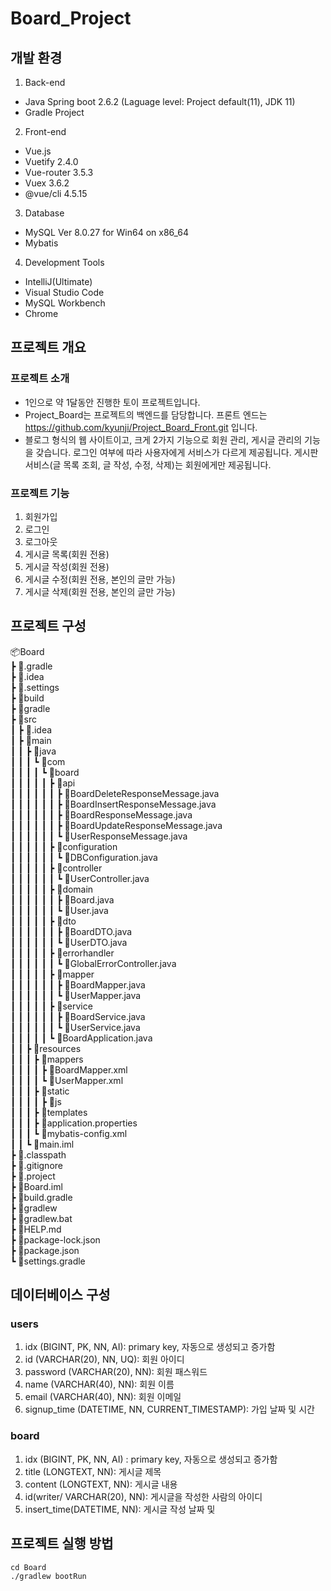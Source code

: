 # Board_Project

## 개발 환경
1. Back-end
- Java Spring boot 2.6.2 (Laguage level: Project default(11), JDK 11) 
- Gradle Project 

2. Front-end
- Vue.js 
- Vuetify 2.4.0
- Vue-router 3.5.3
- Vuex 3.6.2
- @vue/cli 4.5.15 

3. Database
- MySQL Ver 8.0.27 for Win64 on x86_64
- Mybatis 

4. Development Tools
- IntelliJ(Ultimate) 
- Visual Studio Code 
- MySQL Workbench 
- Chrome


## 프로젝트 개요
### 프로젝트 소개
- 1인으로 약 1달동안 진행한 토이 프로젝트입니다.
- Project_Board는 프로젝트의 백엔드를 담당합니다. 프론트 엔드는 https://github.com/kyunji/Project_Board_Front.git 입니다.
- 블로그 형식의 웹 사이트이고, 크게 2가지 기능으로 회원 관리, 게시글 관리의 기능을 갖습니다. 로그인 여부에 따라 사용자에게 서비스가 다르게 제공됩니다. 게시판 서비스(글 목록 조회, 글 작성, 수정, 삭제)는 회원에게만 제공됩니다. 

### 프로젝트 기능
1. 회원가입
2. 로그인
3. 로그아웃
4. 게시글 목록(회원 전용)
5. 게시글 작성(회원 전용)
6. 게시글 수정(회원 전용, 본인의 글만 가능)
7. 게시글 삭제(회원 전용, 본인의 글만 가능)

## 프로젝트 구성
📦Board <br />
 ┣ 📂.gradle <br />
 ┣ 📂.idea <br />
 ┣ 📂.settings <br />
 ┣ 📂build <br />
 ┣ 📂gradle <br />
 ┣ 📂src <br />
 ┃ ┣ 📂.idea <br />
 ┃ ┣ 📂main <br />
 ┃ ┃ ┣ 📂java <br />
 ┃ ┃ ┃ ┗ 📂com <br />
 ┃ ┃ ┃ ┃ ┗ 📂board <br />
 ┃ ┃ ┃ ┃ ┃ ┣ 📂api <br />
 ┃ ┃ ┃ ┃ ┃ ┃ ┣ 📜BoardDeleteResponseMessage.java <br />
 ┃ ┃ ┃ ┃ ┃ ┃ ┣ 📜BoardInsertResponseMessage.java <br />
 ┃ ┃ ┃ ┃ ┃ ┃ ┣ 📜BoardResponseMessage.java <br />
 ┃ ┃ ┃ ┃ ┃ ┃ ┣ 📜BoardUpdateResponseMessage.java <br />
 ┃ ┃ ┃ ┃ ┃ ┃ ┗ 📜UserResponseMessage.java <br />
 ┃ ┃ ┃ ┃ ┃ ┣ 📂configuration <br />
 ┃ ┃ ┃ ┃ ┃ ┃ ┗ 📜DBConfiguration.java  <br />
 ┃ ┃ ┃ ┃ ┃ ┣ 📂controller <br />
 ┃ ┃ ┃ ┃ ┃ ┃ ┗ 📜UserController.java <br />
 ┃ ┃ ┃ ┃ ┃ ┣ 📂domain <br />
 ┃ ┃ ┃ ┃ ┃ ┃ ┣ 📜Board.java <br />
 ┃ ┃ ┃ ┃ ┃ ┃ ┗ 📜User.java <br />
 ┃ ┃ ┃ ┃ ┃ ┣ 📂dto <br />
 ┃ ┃ ┃ ┃ ┃ ┃ ┣ 📜BoardDTO.java <br />
 ┃ ┃ ┃ ┃ ┃ ┃ ┗ 📜UserDTO.java <br />
 ┃ ┃ ┃ ┃ ┃ ┣ 📂errorhandler <br />
 ┃ ┃ ┃ ┃ ┃ ┃ ┗ 📜GlobalErrorController.java <br />
 ┃ ┃ ┃ ┃ ┃ ┣ 📂mapper <br />
 ┃ ┃ ┃ ┃ ┃ ┃ ┣ 📜BoardMapper.java <br />
 ┃ ┃ ┃ ┃ ┃ ┃ ┗ 📜UserMapper.java <br />
 ┃ ┃ ┃ ┃ ┃ ┣ 📂service <br />
 ┃ ┃ ┃ ┃ ┃ ┃ ┣ 📜BoardService.java <br />
 ┃ ┃ ┃ ┃ ┃ ┃ ┗ 📜UserService.java <br />
 ┃ ┃ ┃ ┃ ┃ ┗ 📜BoardApplication.java <br />
 ┃ ┃ ┣ 📂resources <br />
 ┃ ┃ ┃ ┣ 📂mappers <br />
 ┃ ┃ ┃ ┃ ┣ 📜BoardMapper.xml <br />
 ┃ ┃ ┃ ┃ ┗ 📜UserMapper.xml <br />
 ┃ ┃ ┃ ┣ 📂static <br />
 ┃ ┃ ┃ ┃ ┣ 📂js <br />
 ┃ ┃ ┃ ┣ 📂templates <br />
 ┃ ┃ ┃ ┣ 📜application.properties <br />
 ┃ ┃ ┃ ┗ 📜mybatis-config.xml <br />
 ┃ ┃ ┗ 📜main.iml <br />
 ┣ 📜.classpath <br />
 ┣ 📜.gitignore <br />
 ┣ 📜.project <br />
 ┣ 📜Board.iml <br />
 ┣ 📜build.gradle <br />
 ┣ 📜gradlew <br />
 ┣ 📜gradlew.bat <br />
 ┣ 📜HELP.md <br />
 ┣ 📜package-lock.json <br />
 ┣ 📜package.json <br />
 ┗ 📜settings.gradle <br />
 
## 데이터베이스 구성
### users
1. idx (BIGINT, PK, NN, AI): primary key, 자동으로 생성되고 증가함
2. id (VARCHAR(20), NN, UQ): 회원 아이디
3. password (VARCHAR(20), NN): 회원 패스워드
4. name (VARCHAR(40), NN): 회원 이름
5. email (VARCHAR(40), NN): 회원 이메일
6. signup_time (DATETIME, NN, CURRENT_TIMESTAMP): 가입 날짜 및 시간

### board
1. idx (BIGINT, PK, NN, AI) : primary key, 자동으로 생성되고 증가함
2. title (LONGTEXT, NN): 게시글 제목
3. content (LONGTEXT, NN): 게시글 내용
4. id(writer/ VARCHAR(20), NN): 게시글을 작성한 사람의 아이디
5. insert_time(DATETIME, NN): 게시글 작성 날짜 및 

## 프로젝트 실행 방법
```
cd Board
./gradlew bootRun
```
